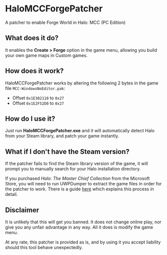 # HaloMCCForgePatcher
A patcher to enable Forge World in Halo: MCC (PC Edition)

## What does it do?
It enables the **Create > Forge** option in the game menu, allowing you build your own game maps in Custom games.

## How does it work?
HaloMCCForgePatcher works by altering the following 2 bytes in the game file `MCC-WindowsNoEditor.pak`:

* Offset `0x1E302110` to `0x27`
* Offset `0x1E2F52D0` to `0x27`

## How do I use it?
Just run **HaloMCCForgePatcher.exe** and it will automatically detect Halo from your Steam library, and patch your game instantly.

## What if I don't have the Steam version?
If the patcher fails to find the Steam library version of the game, it will prompt you to manually search for your Halo installation directory.

If you purchased *Halo: The Master Chief Collection* from the Microsoft Store, you will need to run UWPDumper to extract the game files in order for the patcher to work. There is a guide [here](https://www.reddit.com/r/halomods/comments/e5tsmu/dumping_the_ms_store_version_of_halo_mcc/) which explains this process in detail.

## Disclaimer
It is unlikely that this will get you banned. It does not change online play, nor give you any unfair advantage in any way. All it does is modify the game menu.

At any rate, this patcher is provided as is, and by using it you accept liability should this tool behave unexpectedly.